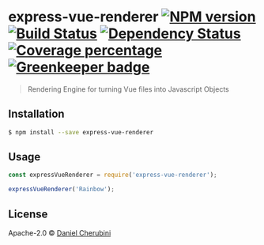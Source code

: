 # express-vue-renderer [![NPM version][npm-image]][npm-url] [![Build Status][travis-image]][travis-url] [![Dependency Status][daviddm-image]][daviddm-url] [![Coverage percentage][coveralls-image]][coveralls-url] [![Greenkeeper badge](https://badges.greenkeeper.io/express-vue/express-vue-renderer.svg)](https://greenkeeper.io/)
> Rendering Engine for turning Vue files into Javascript Objects

## Installation

```sh
$ npm install --save express-vue-renderer
```

## Usage

```js
const expressVueRenderer = require('express-vue-renderer');

expressVueRenderer('Rainbow');
```
## License

Apache-2.0 © [Daniel Cherubini](https://github.com/express-vue)


[npm-image]: https://badge.fury.io/js/express-vue-renderer.svg
[npm-url]: https://npmjs.org/package/express-vue-renderer
[travis-image]: https://travis-ci.org/express-vue/express-vue-renderer.svg?branch=master
[travis-url]: https://travis-ci.org/express-vue/express-vue-renderer
[daviddm-image]: https://david-dm.org/express-vue/express-vue-renderer.svg?theme=shields.io
[daviddm-url]: https://david-dm.org/express-vue/express-vue-renderer
[coveralls-image]: https://coveralls.io/repos/express-vue/express-vue-renderer/badge.svg
[coveralls-url]: https://coveralls.io/r/express-vue/express-vue-renderer
